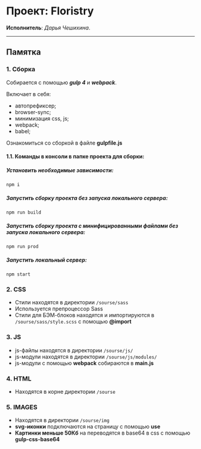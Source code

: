 # Проект: Floristry

**Исполнитель**: _Дарья Чешихина_.<br>

---

## Памятка

### 1. Сборка

Собирается с помощью ***gulp 4*** и ***webpack***.

Включает в себя:

* автопрефиксер;
* browser-sync;
* минимизация css, js;
* webpack;
* babel;

Ознакомиться со сборкой в файле **gulpfile.js**


#### 1.1. Команды в консоли в папке проекта для сборки:

##### Установить необходимые зависимости:

```
npm i
```
##### Запустить сборку проекта без запуска локального сервера:

```
npm run build
```

##### Запустить сборку проекта с минифицированными файлами без запуска локального сервера:

```
npm run prod
```
##### Запустить локальный сервер:

```
npm start
```


### 2. CSS

* Стили находятся в директории `/sourse/sass`
* Используется препроцессор Sass
* Стили для БЭМ-блоков находятся и импортируются в `/sourse/sass/style.scss` с помощью **@import**


### 3. JS

* js-файлы находятся в директории `/sourse/js/`
* js-модули находятся в директории `/sourse/js/modules/`
* js-модули с помощью **webpack** собираются в **main.js**


### 4. HTML

* Находятся в корне директории `/sourse`


### 5. IMAGES

* Находятся в директории `/sourse/img`
* **svg-иконки** подключаются на страницу с помощью **use**
* **Картинки меньше 50Кб** на переводятся в base64 в css с помощью **gulp-css-base64**

